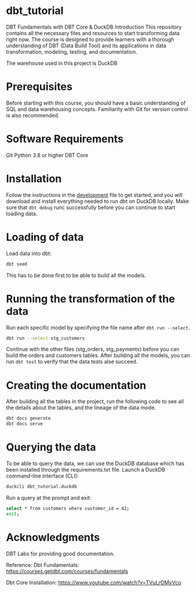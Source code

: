 # dbt_tutorial

DBT Fundamentals with DBT Core & DuckDB
Introduction
This repository contains all the necessary files and resources to start transforming data right now. The course is designed to provide learners with a thorough understanding of DBT (Data Build Tool) and its applications in data transformation, modeling, testing, and documentation.

The warehouse used in this project is DuckDB

# Prerequisites
Before starting with this course, you should have a basic understanding of SQL and data warehousing concepts. Familiarity with Git for version control is also recommended.

# Software Requirements
Git
Python 3.8 or higher
DBT Core

# Installation
Follow the instructions in the [development](docs/development.md) file to get started, and you will download and install everything needed to run dbt on DuckDB locally.
Make sure that ``` dbt debug ``` runc successfully before you can continue to start loading data.

# Loading of data
Load data into dbt:

```bash
dbt seed
```
This has to be done first to be able to build all the models.

# Running the transformation of the data

Run each specific model by specifying the file name after ``` dbt run --select ```.

```bash
dbt run --select stg_customers
```
Continue with the other files (stg_orders, stg_payments) before you can build the orders and customers tables.
After building all the models, you can run ``` dbt test ``` to verify that the data tests alse succeed.

# Creating the documentation

After building all the tables in the project, run the following code to see all the details about the tables, and the lineage of the data mode.

```bash
dbt docs generate 
dbt docs serve
```

# Querying the data

To be able to query the data, we can use the DuckDB database which has been installed through the requirements.txt file. 
Launch a DuckDB command-line interface (CLI):
```bash
duckcli dbt_tutorial.duckdb
```

Run a query at the prompt and exit:

```bash
select * from customers where customer_id = 42;
exit;
```

# Acknowledgments
DBT Labs for providing good documentation.

Reference:
Dbt Fundamentals: https://courses.getdbt.com/courses/fundamentals

Dbt Core Installation: https://www.youtube.com/watch?v=TVuLrOMvVco

